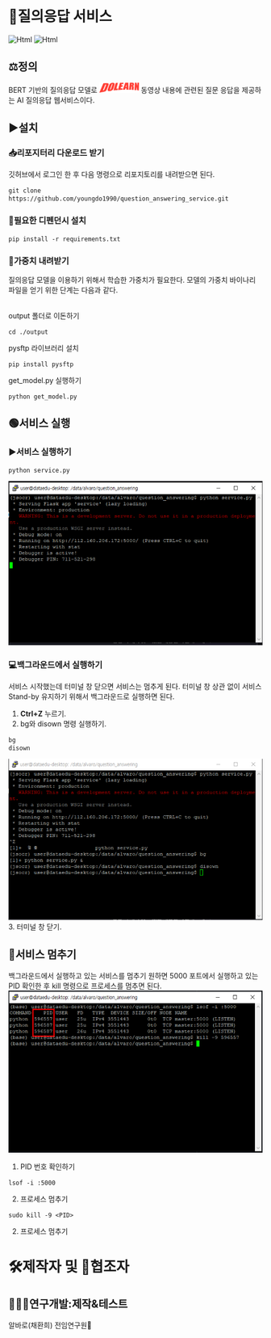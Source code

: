 # 💬질의응답 서비스
<img alt="Html" src ="https://img.shields.io/badge/python-v3.8-blue"></img>
<img alt="Html" src ="https://img.shields.io/badge/Ubuntu20.04-Pass-brightgreen"></img><br>
## ⚖️정의
BERT 기반의 질의응답 모델로 <a href="https://www.dolearn.ai/"><img alt="Dolearn" height="20px" src="images/dolearn.png"></img></a> 동영상 내용에 관련된 질문 응답을 제공하는 AI 질의응답 웹서비스이다.
## ▶설치
### 📥리포지터리 다운로드 받기
깃허브에서 로그인 한 후 다음 명령으로 리포지토리를 내려받으면 된다.
```
git clone https://github.com/youngdo1990/question_answering_service.git
```
### 📝필요한 디펜던시 설치
```
pip install -r requirements.txt
```
### 🔢가중치 내려받기
질의응답 모델을 이용하기 위해서 학습한 가중치가 필요한다. 모델의 가중치 바이나리 파일을 얻기 위한 단계는 다음과 같다.<br><br>

output 폴더로 이돈하기
```
cd ./output
```
pysftp 라이브러리 설치
```
pip install pysftp
```
get_model.py 실행하기
```
python get_model.py
```
## 🟢서비스 실행
### ▶서비스 실행하기
```
python service.py
```
<img alt="Service start" src="images/start_service.png"></img>
### 💻백그라운드에서 실행하기
서비스 시작했는데 터미널 창 닫으면 서비스는 멈추게 된다. 터미널 창 상관 없이 서비스 Stand-by 유지하기 위해서 백그라운드로 실행하면 된다.<br>
1. <b>Ctrl+Z</b> 누르기.<br>
2. bg와 disown 명령 실행하기.<br>
```
bg
disown
```
<img alt="Run in Background" src="images/run_background.png"></img><br>
3. 터미널 창 닫기.<br>
## 🔴서비스 멈추기
백그라운드에서 실행하고 있는 서비스를 멈추기 원하면 5000 포트에서 실행하고 있는 PID 확인한 후 kill 명령으로 프로세스를 멈추면 된다.<br>
<img alt="Kill Service" src="images/kill_service.png"></img><br>
1. PID 번호 확인하기
```
lsof -i :5000
```
2. 프로세스 멈추기
```
sudo kill -9 <PID>
```
2. 프로세스 멈추기
# 🛠제작자 및 🤝협조자
## 👩🏻‍💻연구개발:제작&테스트
알바로(채환희) 전임연구원👑<br>
